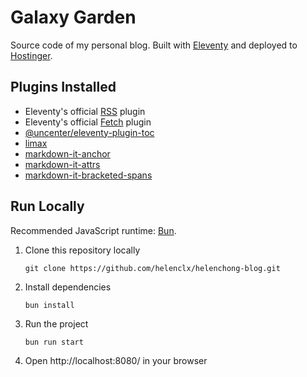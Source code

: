 # Galaxy Garden

Source code of my personal blog. Built with [Eleventy](https://www.11ty.dev/) and deployed to [Hostinger](https://www.hostinger.my/).

## Plugins Installed
- Eleventy's official [RSS](https://www.11ty.dev/docs/plugins/rss/) plugin
- Eleventy's official [Fetch](https://www.11ty.dev/docs/plugins/fetch/) plugin
- [@uncenter/eleventy-plugin-toc](https://www.npmjs.com/package/@uncenter/eleventy-plugin-toc)
- [limax](https://www.npmjs.com/package/limax)
- [markdown-it-anchor](https://www.npmjs.com/package/markdown-it-anchor)
- [markdown-it-attrs](https://www.npmjs.com/package/markdown-it-attrs)
- [markdown-it-bracketed-spans](https://www.npmjs.com/package/markdown-it-bracketed-spans)

## Run Locally
Recommended JavaScript runtime: [Bun](https://bun.sh).

1. Clone this repository locally
    ```
    git clone https://github.com/helenclx/helenchong-blog.git
    ```
1. Install dependencies
    ```
    bun install
    ```
1. Run the project
    ```
    bun run start
    ```
1. Open http://localhost:8080/ in your browser
